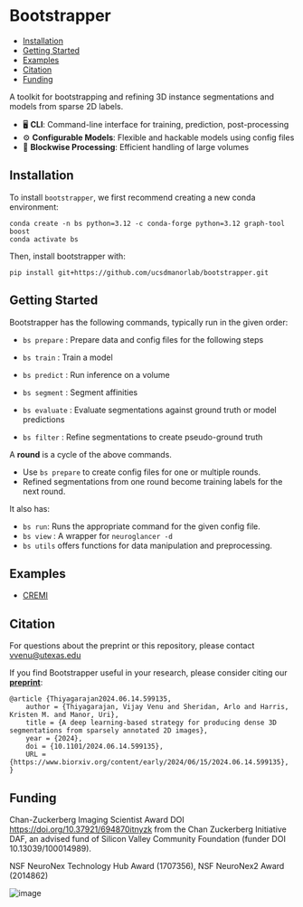 # Bootstrapper

- [Installation](#installation)
- [Getting Started](#getting-started)
- [Examples](#examples)
- [Citation](#citation)
- [Funding](#funding)


A toolkit for bootstrapping and refining 3D instance segmentations and models from sparse 2D labels. 

- 🖥️ **CLI**: Command-line interface for training, prediction, post-processing
- ⚙️ **Configurable Models**: Flexible and hackable models using config files
- 🧱 **Blockwise Processing**: Efficient handling of large volumes

## Installation

To install `bootstrapper`, we first recommend creating a new conda environment:
```
conda create -n bs python=3.12 -c conda-forge python=3.12 graph-tool boost
conda activate bs
```
Then, install bootstrapper with:
```
pip install git+https://github.com/ucsdmanorlab/bootstrapper.git
```

## Getting Started

Bootstrapper has the following commands, typically run in the given order:
- `bs prepare` : Prepare data and config files for the following steps

- `bs train` : Train a model

- `bs predict` : Run inference on a volume

- `bs segment` : Segment affinities

- `bs evaluate` : Evaluate segmentations against ground truth or model predictions

- `bs filter` : Refine segmentations to create pseudo-ground truth

A **round** is a cycle of the above commands.
- Use `bs prepare` to create config files for one or multiple rounds.
- Refined segmentations from one round become training labels for the next round.

It also has:

- `bs run`: Runs the appropriate command for the given config file.
- `bs view` : A wrapper for `neuroglancer -d`
- `bs utils` offers functions for data manipulation and preprocessing.

## Examples
* [CREMI](examples/cremi)

## Citation
For questions about the preprint or this repository, please contact vvenu@utexas.edu

If you find Bootstrapper useful in your research, please consider citing our **[preprint](https://www.biorxiv.org/content/10.1101/2024.06.14.599135v1)**:
```
@article {Thiyagarajan2024.06.14.599135,
	author = {Thiyagarajan, Vijay Venu and Sheridan, Arlo and Harris, Kristen M. and Manor, Uri},
	title = {A deep learning-based strategy for producing dense 3D segmentations from sparsely annotated 2D images},
	year = {2024},
	doi = {10.1101/2024.06.14.599135},
	URL = {https://www.biorxiv.org/content/early/2024/06/15/2024.06.14.599135},
}
```

## Funding 
Chan-Zuckerberg Imaging Scientist Award DOI https://doi.org/10.37921/694870itnyzk from the Chan Zuckerberg Initiative DAF, an advised fund of Silicon Valley Community Foundation (funder DOI 10.13039/100014989). 

NSF NeuroNex Technology Hub Award (1707356), NSF NeuroNex2 Award (2014862)

![image](https://github.com/ucsdmanorlab/bootstrapper/assets/64760651/4b4a6029-e1ba-42bb-ab8b-d9357cc46239)
